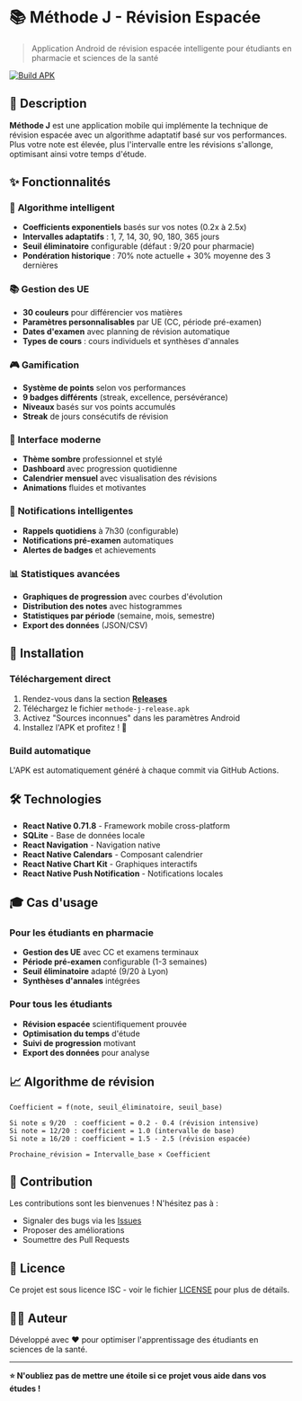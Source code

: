 # 📚 Méthode J - Révision Espacée

> Application Android de révision espacée intelligente pour étudiants en pharmacie et sciences de la santé

[![Build APK](https://github.com/VOTRE_USERNAME/methode-j/actions/workflows/build-apk.yml/badge.svg)](https://github.com/VOTRE_USERNAME/methode-j/actions/workflows/build-apk.yml)

## 🎯 Description

**Méthode J** est une application mobile qui implémente la technique de révision espacée avec un algorithme adaptatif basé sur vos performances. Plus votre note est élevée, plus l'intervalle entre les révisions s'allonge, optimisant ainsi votre temps d'étude.

## ✨ Fonctionnalités

### 🧠 **Algorithme intelligent**
- **Coefficients exponentiels** basés sur vos notes (0.2x à 2.5x)
- **Intervalles adaptatifs** : 1, 7, 14, 30, 90, 180, 365 jours
- **Seuil éliminatoire** configurable (défaut : 9/20 pour pharmacie)
- **Pondération historique** : 70% note actuelle + 30% moyenne des 3 dernières

### 📚 **Gestion des UE**
- **30 couleurs** pour différencier vos matières
- **Paramètres personnalisables** par UE (CC, période pré-examen)
- **Dates d'examen** avec planning de révision automatique
- **Types de cours** : cours individuels et synthèses d'annales

### 🎮 **Gamification**
- **Système de points** selon vos performances
- **9 badges différents** (streak, excellence, persévérance)
- **Niveaux** basés sur vos points accumulés
- **Streak** de jours consécutifs de révision

### 📱 **Interface moderne**
- **Thème sombre** professionnel et stylé
- **Dashboard** avec progression quotidienne
- **Calendrier mensuel** avec visualisation des révisions
- **Animations** fluides et motivantes

### 🔔 **Notifications intelligentes**
- **Rappels quotidiens** à 7h30 (configurable)
- **Notifications pré-examen** automatiques
- **Alertes de badges** et achievements

### 📊 **Statistiques avancées**
- **Graphiques de progression** avec courbes d'évolution
- **Distribution des notes** avec histogrammes
- **Statistiques par période** (semaine, mois, semestre)
- **Export des données** (JSON/CSV)

## 📲 Installation

### Téléchargement direct
1. Rendez-vous dans la section [**Releases**](https://github.com/VOTRE_USERNAME/methode-j/releases)
2. Téléchargez le fichier `methode-j-release.apk`
3. Activez "Sources inconnues" dans les paramètres Android
4. Installez l'APK et profitez ! 🚀

### Build automatique
L'APK est automatiquement généré à chaque commit via GitHub Actions.

## 🛠️ Technologies

- **React Native 0.71.8** - Framework mobile cross-platform
- **SQLite** - Base de données locale
- **React Navigation** - Navigation native
- **React Native Calendars** - Composant calendrier
- **React Native Chart Kit** - Graphiques interactifs
- **React Native Push Notification** - Notifications locales

## 🎓 Cas d'usage

### Pour les étudiants en pharmacie
- **Gestion des UE** avec CC et examens terminaux
- **Période pré-examen** configurable (1-3 semaines)
- **Seuil éliminatoire** adapté (9/20 à Lyon)
- **Synthèses d'annales** intégrées

### Pour tous les étudiants
- **Révision espacée** scientifiquement prouvée
- **Optimisation du temps** d'étude
- **Suivi de progression** motivant
- **Export des données** pour analyse

## 📈 Algorithme de révision

```
Coefficient = f(note, seuil_éliminatoire, seuil_base)

Si note ≤ 9/20  : coefficient = 0.2 - 0.4 (révision intensive)
Si note = 12/20 : coefficient = 1.0 (intervalle de base)
Si note ≥ 16/20 : coefficient = 1.5 - 2.5 (révision espacée)

Prochaine_révision = Intervalle_base × Coefficient
```

## 🤝 Contribution

Les contributions sont les bienvenues ! N'hésitez pas à :
- Signaler des bugs via les [Issues](https://github.com/VOTRE_USERNAME/methode-j/issues)
- Proposer des améliorations
- Soumettre des Pull Requests

## 📄 Licence

Ce projet est sous licence ISC - voir le fichier [LICENSE](LICENSE) pour plus de détails.

## 👨‍💻 Auteur

Développé avec ❤️ pour optimiser l'apprentissage des étudiants en sciences de la santé.

---

**⭐ N'oubliez pas de mettre une étoile si ce projet vous aide dans vos études !**